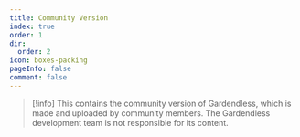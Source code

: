 ```yaml
---
title: Community Version
index: true
order: 1
dir:
  order: 2
icon: boxes-packing
pageInfo: false
comment: false
---
```


> [!info]
> This contains the community version of Gardendless, which is made and uploaded by community members. The Gardendless development team is not responsible for its content.

<script setup>
    import { onMounted } from 'vue';
    onMounted(() => {
        (window.adsbygoogle = window.adsbygoogle || []).push({});
    })
</script>

<Catalog />

<ins class="adsbygoogle"
style="display:block"
data-ad-client="ca-pub-7637695321442015"
data-ad-slot="7113006248"
data-ad-format="auto"
data-full-width-responsive="true"> </ins>
